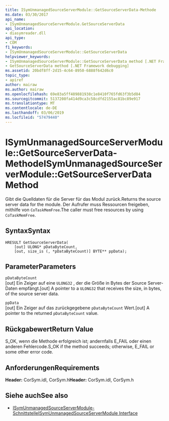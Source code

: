 ```yaml
---
title: ISymUnmanagedSourceServerModule::GetSourceServerData-Methode
ms.date: 03/30/2017
api_name:
- ISymUnmanagedSourceServerModule.GetSourceServerData
api_location:
- diasymreader.dll
api_type:
- COM
f1_keywords:
- ISymUnmanagedSourceServerModule::GetSourceServerData
helpviewer_keywords:
- ISymUnmanagedSourceServerModule::GetSourceServerData method [.NET Framework debugging]
- GetSourceServerData method [.NET Framework debugging]
ms.assetid: 20bdf8ff-2d15-4c64-8950-6888f642d6c0
topic_type:
- apiref
author: mairaw
ms.author: mairaw
ms.openlocfilehash: 69e83a5ff489881938c1e8410f765fd63f3b5d84
ms.sourcegitcommit: 5137208fa414d9ca3c58cdfd2155ac81bc89e917
ms.translationtype: MT
ms.contentlocale: de-DE
ms.lasthandoff: 03/06/2019
ms.locfileid: "57479440"
---
```

# <a name="isymunmanagedsourceservermodulegetsourceserverdata-method"></a><span data-ttu-id="65db0-102">ISymUnmanagedSourceServerModule::GetSourceServerData-Methode</span><span class="sxs-lookup"><span data-stu-id="65db0-102">ISymUnmanagedSourceServerModule::GetSourceServerData Method</span></span>
<span data-ttu-id="65db0-103">Gibt die Quelldaten für die Server für das Modul zurück.</span><span class="sxs-lookup"><span data-stu-id="65db0-103">Returns the source server data for the module.</span></span> <span data-ttu-id="65db0-104">Der Aufrufer muss Ressourcen freigeben, mithilfe von `CoTaskMemFree`.</span><span class="sxs-lookup"><span data-stu-id="65db0-104">The caller must free resources by using `CoTaskMemFree`.</span></span>  
  
## <a name="syntax"></a><span data-ttu-id="65db0-105">Syntax</span><span class="sxs-lookup"><span data-stu-id="65db0-105">Syntax</span></span>  
  
```  
HRESULT GetSourceServerData(  
    [out] ULONG* pDataByteCount,   
    [out, size_is (, *pDataByteCount)] BYTE** ppData);  
```  
  
## <a name="parameters"></a><span data-ttu-id="65db0-106">Parameter</span><span class="sxs-lookup"><span data-stu-id="65db0-106">Parameters</span></span>  
 `pDataByteCount`  
 <span data-ttu-id="65db0-107">[out] Ein Zeiger auf eine `ULONG32` , der die Größe in Bytes der Source Server-Daten empfängt.</span><span class="sxs-lookup"><span data-stu-id="65db0-107">[out] A pointer to a `ULONG32` that receives the size, in bytes, of the source server data.</span></span>  
  
 `ppData`  
 <span data-ttu-id="65db0-108">[out] Ein Zeiger auf das zurückgegebene `pDataByteCount` Wert.</span><span class="sxs-lookup"><span data-stu-id="65db0-108">[out] A pointer to the returned `pDataByteCount` value.</span></span>  
  
## <a name="return-value"></a><span data-ttu-id="65db0-109">Rückgabewert</span><span class="sxs-lookup"><span data-stu-id="65db0-109">Return Value</span></span>  
 <span data-ttu-id="65db0-110">S_OK, wenn die Methode erfolgreich ist; andernfalls E_FAIL oder einen anderen Fehlercode.</span><span class="sxs-lookup"><span data-stu-id="65db0-110">S_OK if the method succeeds; otherwise, E_FAIL or some other error code.</span></span>  
  
## <a name="requirements"></a><span data-ttu-id="65db0-111">Anforderungen</span><span class="sxs-lookup"><span data-stu-id="65db0-111">Requirements</span></span>  
 <span data-ttu-id="65db0-112">**Header:** CorSym.idl, CorSym.h</span><span class="sxs-lookup"><span data-stu-id="65db0-112">**Header:** CorSym.idl, CorSym.h</span></span>  
  
## <a name="see-also"></a><span data-ttu-id="65db0-113">Siehe auch</span><span class="sxs-lookup"><span data-stu-id="65db0-113">See also</span></span>
- [<span data-ttu-id="65db0-114">ISymUnmanagedSourceServerModule-Schnittstelle</span><span class="sxs-lookup"><span data-stu-id="65db0-114">ISymUnmanagedSourceServerModule Interface</span></span>](../../../../docs/framework/unmanaged-api/diagnostics/isymunmanagedsourceservermodule-interface.md)
